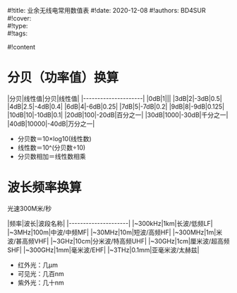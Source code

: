 #!title:    业余无线电常用数值表
#!date:     2020-12-08
#!authors:  BD4SUR
#!cover:    
#!type:     
#!tags:     

#!content

# 分贝（功率值）换算

|分贝|线性值|分贝|线性值|
|---------------------|
|0dB|1|||
|3dB|2|-3dB|0.5|
|4dB|2.5|-4dB|0.4|
|6dB|4|-6dB|0.25|
|7dB|5|-7dB|0.2|
|9dB|8|-9dB|0.125|
|10dB|10|-10dB|0.1|
|20dB|100|-20dB|百分之一|
|30dB|1000|-30dB|千分之一|
|40dB|10000|-40dB|万分之一|

- 分贝数＝10×log10(线性数)
- 线性数＝10^(分贝数÷10)
- 分贝数相加＝线性数相乘

# 波长频率换算

光速300M米/秒

|频率|波长|波段名称|
|---------------------|
|~300kHz|1km|长波/低频LF|
|~3MHz|100m|中波/中频MF|
|~30MHz|10m|短波/高频HF|
|~300MHz|1m|米波/甚高频VHF|
|~3GHz|10cm|分米波/特高频UHF|
|~30GHz|1cm|厘米波/超高频SHF|
|~300GHz|1mm|毫米波/EHF|
|~3THz|0.1mm|亚毫米波/太赫兹|

- 红外光：几μm
- 可见光：几百nm
- 紫外光：几十nm

